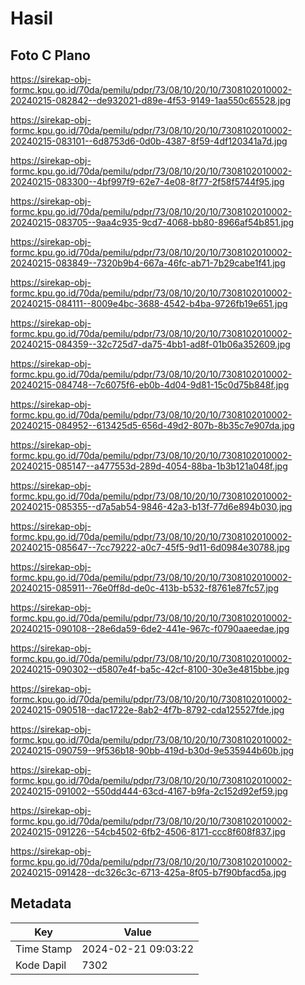 # Hasil

## Foto C Plano

https://sirekap-obj-formc.kpu.go.id/70da/pemilu/pdpr/73/08/10/20/10/7308102010002-20240215-082842--de932021-d89e-4f53-9149-1aa550c65528.jpg

https://sirekap-obj-formc.kpu.go.id/70da/pemilu/pdpr/73/08/10/20/10/7308102010002-20240215-083101--6d8753d6-0d0b-4387-8f59-4df120341a7d.jpg

https://sirekap-obj-formc.kpu.go.id/70da/pemilu/pdpr/73/08/10/20/10/7308102010002-20240215-083300--4bf997f9-62e7-4e08-8f77-2f58f5744f95.jpg

https://sirekap-obj-formc.kpu.go.id/70da/pemilu/pdpr/73/08/10/20/10/7308102010002-20240215-083705--9aa4c935-9cd7-4068-bb80-8966af54b851.jpg

https://sirekap-obj-formc.kpu.go.id/70da/pemilu/pdpr/73/08/10/20/10/7308102010002-20240215-083849--7320b9b4-667a-46fc-ab71-7b29cabe1f41.jpg

https://sirekap-obj-formc.kpu.go.id/70da/pemilu/pdpr/73/08/10/20/10/7308102010002-20240215-084111--8009e4bc-3688-4542-b4ba-9726fb19e651.jpg

https://sirekap-obj-formc.kpu.go.id/70da/pemilu/pdpr/73/08/10/20/10/7308102010002-20240215-084359--32c725d7-da75-4bb1-ad8f-01b06a352609.jpg

https://sirekap-obj-formc.kpu.go.id/70da/pemilu/pdpr/73/08/10/20/10/7308102010002-20240215-084748--7c6075f6-eb0b-4d04-9d81-15c0d75b848f.jpg

https://sirekap-obj-formc.kpu.go.id/70da/pemilu/pdpr/73/08/10/20/10/7308102010002-20240215-084952--613425d5-656d-49d2-807b-8b35c7e907da.jpg

https://sirekap-obj-formc.kpu.go.id/70da/pemilu/pdpr/73/08/10/20/10/7308102010002-20240215-085147--a477553d-289d-4054-88ba-1b3b121a048f.jpg

https://sirekap-obj-formc.kpu.go.id/70da/pemilu/pdpr/73/08/10/20/10/7308102010002-20240215-085355--d7a5ab54-9846-42a3-b13f-77d6e894b030.jpg

https://sirekap-obj-formc.kpu.go.id/70da/pemilu/pdpr/73/08/10/20/10/7308102010002-20240215-085647--7cc79222-a0c7-45f5-9d11-6d0984e30788.jpg

https://sirekap-obj-formc.kpu.go.id/70da/pemilu/pdpr/73/08/10/20/10/7308102010002-20240215-085911--76e0ff8d-de0c-413b-b532-f8761e87fc57.jpg

https://sirekap-obj-formc.kpu.go.id/70da/pemilu/pdpr/73/08/10/20/10/7308102010002-20240215-090108--28e6da59-6de2-441e-967c-f0790aaeedae.jpg

https://sirekap-obj-formc.kpu.go.id/70da/pemilu/pdpr/73/08/10/20/10/7308102010002-20240215-090302--d5807e4f-ba5c-42cf-8100-30e3e4815bbe.jpg

https://sirekap-obj-formc.kpu.go.id/70da/pemilu/pdpr/73/08/10/20/10/7308102010002-20240215-090518--dac1722e-8ab2-4f7b-8792-cda125527fde.jpg

https://sirekap-obj-formc.kpu.go.id/70da/pemilu/pdpr/73/08/10/20/10/7308102010002-20240215-090759--9f536b18-90bb-419d-b30d-9e535944b60b.jpg

https://sirekap-obj-formc.kpu.go.id/70da/pemilu/pdpr/73/08/10/20/10/7308102010002-20240215-091002--550dd444-63cd-4167-b9fa-2c152d92ef59.jpg

https://sirekap-obj-formc.kpu.go.id/70da/pemilu/pdpr/73/08/10/20/10/7308102010002-20240215-091226--54cb4502-6fb2-4506-8171-ccc8f608f837.jpg

https://sirekap-obj-formc.kpu.go.id/70da/pemilu/pdpr/73/08/10/20/10/7308102010002-20240215-091428--dc326c3c-6713-425a-8f05-b7f90bfacd5a.jpg


## Metadata

| Key        | Value               |
| ---------- | ------------------- |
| Time Stamp | 2024-02-21 09:03:22 |
| Kode Dapil | 7302                |



